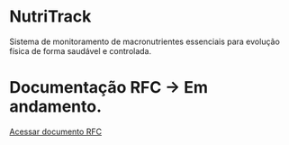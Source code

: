 # NutriTrack
Sistema de monitoramento de macronutrientes essenciais para evolução física de forma saudável e controlada.

# Documentação RFC -> Em andamento.

[Acessar documento RFC]([https://1drv.ms/w/s!Avy6IG1xuQ5hrqxbcL13ihk-HPDHVg?e=fc82Qf](https://catolicasc-my.sharepoint.com/:b:/g/personal/gu_costa_catolicasc_edu_br/EcXP0787eBdPtnc1q4CnJUABBQLP3zzee48isUwKNWUg6A?e=eMv0n7))

